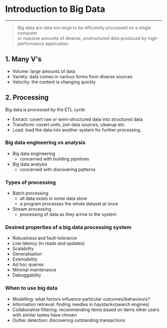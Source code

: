 # Introduction to Big Data

---
> Big data are data too large to be efficiently processed on a single computer
> <br>or massive amounts of diverse, unstructured data produced by high-performance application.
> 

## 1. Many V's
- Volume: large amounts of data
- Variety: data comes in various forms from diverse sources
- Velocity: the content is changing quickly

## 2. Processing
Big data is processed by the ETL cycle:
- Extract: covert raw or semi-structured data into structured data
- Transform: covert units, join data sources, cleanup etc.
- Load: load the data into another system for further processing.

### Big data engineering vs analysis
- Big data engineering
  - concerned with building pipelines
- Big data analysis
  - concerned with discovering patterns

### Types of processing
- Batch processing
  - all data exists in some data store
  - a program processes the whole dataset at once
- Stream processing
  - processing of data as they arrive to the system

### Desired properties of a big data processing system
- Robustness and fault-tolerance
- Low latency (in reads and updates)
- Scalability
- Generalisation
- Extensibility
- Ad hoc queries
- Minimal maintenance
- Debuggability

### When to use big data
- Modelling: what factors influence particular outcomes/behaviours?
- Information retrieval: finding needles in haystacks(search engines)
- Collaborative filtering: recommending items based on items other users with similar tastes have chosen
- Outlier detection: discovering outstanding transactions